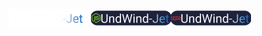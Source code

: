 <img src="20241101_155148.png" width="128">
<a><img src="20241101_155911.png" width="128"></a><img src="20241101_160002.png" width="128">

